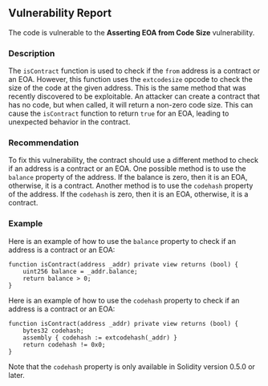 ## Vulnerability Report

The code is vulnerable to the **Asserting EOA from Code Size** vulnerability.

### Description

The `isContract` function is used to check if the `from` address is a contract or an EOA. However, this function uses the `extcodesize` opcode to check the size of the code at the given address. This is the same method that was recently discovered to be exploitable. An attacker can create a contract that has no code, but when called, it will return a non-zero code size. This can cause the `isContract` function to return `true` for an EOA, leading to unexpected behavior in the contract.

### Recommendation

To fix this vulnerability, the contract should use a different method to check if an address is a contract or an EOA. One possible method is to use the `balance` property of the address. If the balance is zero, then it is an EOA, otherwise, it is a contract. Another method is to use the `codehash` property of the address. If the `codehash` is zero, then it is an EOA, otherwise, it is a contract.

### Example

Here is an example of how to use the `balance` property to check if an address is a contract or an EOA:

```solidity
function isContract(address _addr) private view returns (bool) {
    uint256 balance = _addr.balance;
    return balance > 0;
}
```

Here is an example of how to use the `codehash` property to check if an address is a contract or an EOA:

```solidity
function isContract(address _addr) private view returns (bool) {
    bytes32 codehash;
    assembly { codehash := extcodehash(_addr) }
    return codehash != 0x0;
}
```

Note that the `codehash` property is only available in Solidity version 0.5.0 or later.